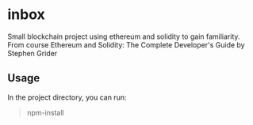 # inbox

Small blockchain project using ethereum and solidity to gain familiarity. 
From course Ethereum and Solidity: The Complete Developer's Guide by Stephen Grider


## Usage

In the project directory, you can run: <br />
> npm-install
